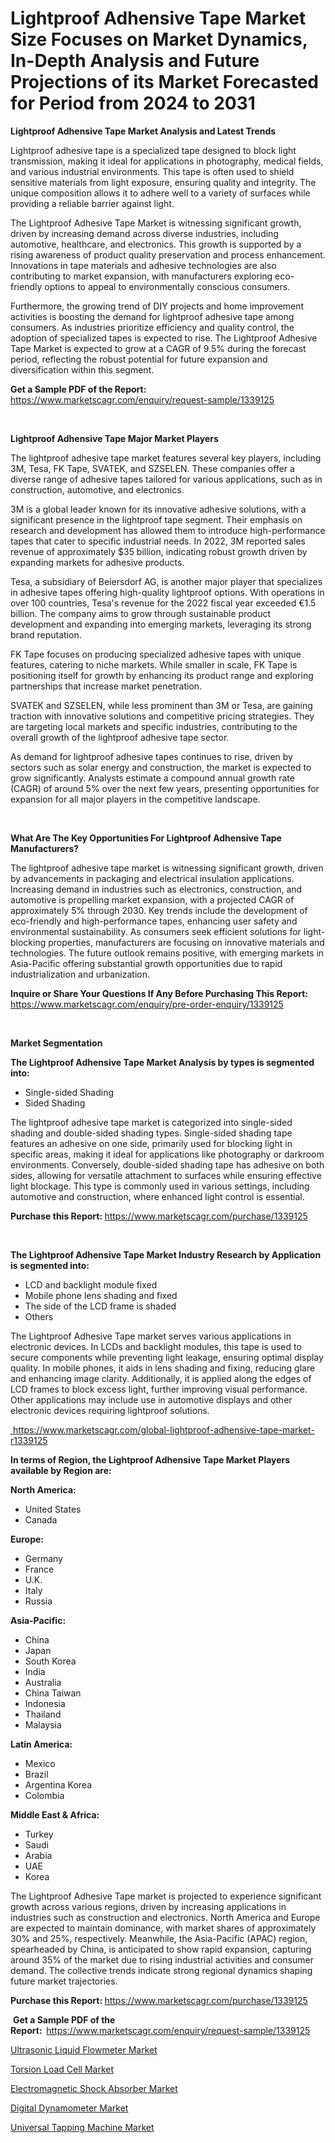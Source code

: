<p><h1>Lightproof Adhensive Tape Market Size Focuses on Market Dynamics, In-Depth Analysis and Future Projections of its Market Forecasted for Period from 2024 to 2031</h1></p><p><strong>Lightproof Adhensive Tape Market Analysis and Latest Trends</strong></p>
<p><p>Lightproof adhesive tape is a specialized tape designed to block light transmission, making it ideal for applications in photography, medical fields, and various industrial environments. This tape is often used to shield sensitive materials from light exposure, ensuring quality and integrity. The unique composition allows it to adhere well to a variety of surfaces while providing a reliable barrier against light.</p><p>The Lightproof Adhesive Tape Market is witnessing significant growth, driven by increasing demand across diverse industries, including automotive, healthcare, and electronics. This growth is supported by a rising awareness of product quality preservation and process enhancement. Innovations in tape materials and adhesive technologies are also contributing to market expansion, with manufacturers exploring eco-friendly options to appeal to environmentally conscious consumers.</p><p>Furthermore, the growing trend of DIY projects and home improvement activities is boosting the demand for lightproof adhesive tape among consumers. As industries prioritize efficiency and quality control, the adoption of specialized tapes is expected to rise. The Lightproof Adhesive Tape Market is expected to grow at a CAGR of 9.5% during the forecast period, reflecting the robust potential for future expansion and diversification within this segment.</p></p>
<p><strong>Get a Sample PDF of the Report:&nbsp;</strong> <a href="https://www.marketscagr.com/enquiry/request-sample/1339125?utm_campaign=1683&utm_medium=2&utm_source=Github&utm_content=ia&utm_term=20102024&utm_id=lightproof-adhensive-tape">https://www.marketscagr.com/enquiry/request-sample/1339125</a></p>
<p>&nbsp;</p>
<p><strong>Lightproof Adhensive Tape Major Market Players</strong></p>
<p><p>The lightproof adhesive tape market features several key players, including 3M, Tesa, FK Tape, SVATEK, and SZSELEN. These companies offer a diverse range of adhesive tapes tailored for various applications, such as in construction, automotive, and electronics.</p><p>3M is a global leader known for its innovative adhesive solutions, with a significant presence in the lightproof tape segment. Their emphasis on research and development has allowed them to introduce high-performance tapes that cater to specific industrial needs. In 2022, 3M reported sales revenue of approximately $35 billion, indicating robust growth driven by expanding markets for adhesive products.</p><p>Tesa, a subsidiary of Beiersdorf AG, is another major player that specializes in adhesive tapes offering high-quality lightproof options. With operations in over 100 countries, Tesa's revenue for the 2022 fiscal year exceeded €1.5 billion. The company aims to grow through sustainable product development and expanding into emerging markets, leveraging its strong brand reputation.</p><p>FK Tape focuses on producing specialized adhesive tapes with unique features, catering to niche markets. While smaller in scale, FK Tape is positioning itself for growth by enhancing its product range and exploring partnerships that increase market penetration.</p><p>SVATEK and SZSELEN, while less prominent than 3M or Tesa, are gaining traction with innovative solutions and competitive pricing strategies. They are targeting local markets and specific industries, contributing to the overall growth of the lightproof adhesive tape sector.</p><p>As demand for lightproof adhesive tapes continues to rise, driven by sectors such as solar energy and construction, the market is expected to grow significantly. Analysts estimate a compound annual growth rate (CAGR) of around 5% over the next few years, presenting opportunities for expansion for all major players in the competitive landscape.</p></p>
<p>&nbsp;</p>
<p><strong>What Are The Key Opportunities For Lightproof Adhensive Tape Manufacturers?</strong></p>
<p><p>The lightproof adhesive tape market is witnessing significant growth, driven by advancements in packaging and electrical insulation applications. Increasing demand in industries such as electronics, construction, and automotive is propelling market expansion, with a projected CAGR of approximately 5% through 2030. Key trends include the development of eco-friendly and high-performance tapes, enhancing user safety and environmental sustainability. As consumers seek efficient solutions for light-blocking properties, manufacturers are focusing on innovative materials and technologies. The future outlook remains positive, with emerging markets in Asia-Pacific offering substantial growth opportunities due to rapid industrialization and urbanization.</p></p>
<p><strong>Inquire or Share Your Questions If Any Before Purchasing This Report:</strong> <a href="https://www.marketscagr.com/enquiry/pre-order-enquiry/1339125?utm_campaign=1683&utm_medium=2&utm_source=Github&utm_content=ia&utm_term=20102024&utm_id=lightproof-adhensive-tape">https://www.marketscagr.com/enquiry/pre-order-enquiry/1339125</a></p>
<p>&nbsp;</p>
<p><strong>Market Segmentation</strong></p>
<p><strong>The Lightproof Adhensive Tape Market Analysis by types is segmented into:</strong></p>
<p><ul><li>Single-sided Shading</li><li>Sided Shading</li></ul></p>
<p><p>The lightproof adhesive tape market is categorized into single-sided shading and double-sided shading types. Single-sided shading tape features an adhesive on one side, primarily used for blocking light in specific areas, making it ideal for applications like photography or darkroom environments. Conversely, double-sided shading tape has adhesive on both sides, allowing for versatile attachment to surfaces while ensuring effective light blockage. This type is commonly used in various settings, including automotive and construction, where enhanced light control is essential.</p></p>
<p><strong>Purchase this Report:&nbsp;</strong><a href="https://www.marketscagr.com/purchase/1339125?utm_campaign=1683&utm_medium=2&utm_source=Github&utm_content=ia&utm_term=20102024&utm_id=lightproof-adhensive-tape">https://www.marketscagr.com/purchase/1339125</a></p>
<p>&nbsp;</p>
<p><strong>The Lightproof Adhensive Tape Market Industry Research by Application is segmented into:</strong></p>
<p><ul><li>LCD and backlight module fixed</li><li>Mobile phone lens shading and fixed</li><li>The side of the LCD frame is shaded</li><li>Others</li></ul></p>
<p><p>The Lightproof Adhesive Tape market serves various applications in electronic devices. In LCDs and backlight modules, this tape is used to secure components while preventing light leakage, ensuring optimal display quality. In mobile phones, it aids in lens shading and fixing, reducing glare and enhancing image clarity. Additionally, it is applied along the edges of LCD frames to block excess light, further improving visual performance. Other applications may include use in automotive displays and other electronic devices requiring lightproof solutions.</p></p>
<p><a href="https://www.marketscagr.com/global-lightproof-adhensive-tape-market-r1339125?utm_campaign=1683&utm_medium=2&utm_source=Github&utm_content=ia&utm_term=20102024&utm_id=lightproof-adhensive-tape">&nbsp;https://www.marketscagr.com/global-lightproof-adhensive-tape-market-r1339125</a></p>
<p><strong>In terms of Region, the Lightproof Adhensive Tape Market Players available by Region are:</strong></p>
<p>
    <p> <strong> North America: </strong>
        <ul>
            <li>United States</li>
            <li>Canada</li>
        </ul>
        </p> 
    <p> <strong> Europe: </strong>
        <ul>
            <li>Germany</li>
            <li>France</li>
            <li>U.K.</li>
            <li>Italy</li>
            <li>Russia</li>
        </ul>
        </p> 
    <p> <strong> Asia-Pacific: </strong>
        <ul>
            <li>China</li>
            <li>Japan</li>
            <li>South Korea</li>
            <li>India</li>
            <li>Australia</li>
            <li>China Taiwan</li>
            <li>Indonesia</li>
            <li>Thailand</li>
            <li>Malaysia</li>
        </ul>
        </p> 
    <p> <strong> Latin America: </strong>
        <ul>
            <li>Mexico</li>
            <li>Brazil</li>
            <li>Argentina Korea</li>
            <li>Colombia</li>
        </ul>
        </p> 
    <p> <strong> Middle East & Africa: </strong>
        <ul>
            <li>Turkey</li>
            <li>Saudi</li>
            <li>Arabia</li>
            <li>UAE</li>
            <li>Korea</li>
        </ul>
    </p>
    </p>
<p><p>The Lightproof Adhesive Tape market is projected to experience significant growth across various regions, driven by increasing applications in industries such as construction and electronics. North America and Europe are expected to maintain dominance, with market shares of approximately 30% and 25%, respectively. Meanwhile, the Asia-Pacific (APAC) region, spearheaded by China, is anticipated to show rapid expansion, capturing around 35% of the market due to rising industrial activities and consumer demand. The collective trends indicate strong regional dynamics shaping future market trajectories.</p></p>
<p><strong>Purchase this Report: </strong><a href="https://www.marketscagr.com/purchase/1339125?utm_campaign=1683&utm_medium=2&utm_source=Github&utm_content=ia&utm_term=20102024&utm_id=lightproof-adhensive-tape">https://www.marketscagr.com/purchase/1339125</a></p>
<p>&nbsp;<strong>Get a Sample PDF of the Report:&nbsp;&nbsp;</strong><a href="https://www.marketscagr.com/enquiry/request-sample/1339125?utm_campaign=1683&utm_medium=2&utm_source=Github&utm_content=ia&utm_term=20102024&utm_id=lightproof-adhensive-tape">https://www.marketscagr.com/enquiry/request-sample/1339125</a></p>
<p><strong></strong></p>
<p><p><a href="https://www.linkedin.com/pulse/ultrasonic-liquid-flowmeter-market-industry-landscape-afvje?utm_campaign=1683&utm_medium=2&utm_source=Github&utm_content=ia&utm_term=20102024&utm_id=lightproof-adhensive-tape">Ultrasonic Liquid Flowmeter Market</a></p><p><a href="https://www.linkedin.com/pulse/insights-torsion-load-cell-market-players-size-geographical-ngqge?utm_campaign=1683&utm_medium=2&utm_source=Github&utm_content=ia&utm_term=20102024&utm_id=lightproof-adhensive-tape">Torsion Load Cell Market</a></p><p><a href="https://www.linkedin.com/pulse/investment-opportunities-electromagnetic-shock-absorber-sector-kwdme?utm_campaign=1683&utm_medium=2&utm_source=Github&utm_content=ia&utm_term=20102024&utm_id=lightproof-adhensive-tape">Electromagnetic Shock Absorber Market</a></p><p><a href="https://www.linkedin.com/pulse/digital-dynamometer-market-global-regional-analysis-focus-y6yse?utm_campaign=1683&utm_medium=2&utm_source=Github&utm_content=ia&utm_term=20102024&utm_id=lightproof-adhensive-tape">Digital Dynamometer Market</a></p><p><a href="https://www.linkedin.com/pulse/universal-tapping-machine-market-transformation-comparative-tr5re?utm_campaign=1683&utm_medium=2&utm_source=Github&utm_content=ia&utm_term=20102024&utm_id=lightproof-adhensive-tape">Universal Tapping Machine Market</a></p></p>